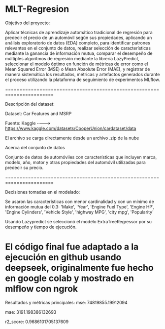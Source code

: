 # MLT-Regresion


Objetivo del proyecto:

Aplicar técnicas de aprendizaje automático tradicional de regresión para predecir el precio de un automóvil según sus propiedades, aplicando un análisis exploratorio de datos (EDA) completo, para identificar patrones relevantes en el conjunto de datos, realizar selección de características mediante la ganancia de información mutua, comparar el desempeño de múltiples algoritmos de regresión mediante la librería LazyPredict, seleccionar el modelo óptimo en función de métricas de error como el Mean Squared Error (MSE) o Mean Absolute Error (MAE), y registrar de manera sistemática los resultados, métricas y artefactos generados durante el proceso utilizando la plataforma de seguimiento de experimentos MLflow.

=======================================================================

Descripción del dataset:

Dataset: Car Features and MSRP

Fuente: Kaggle ----> https://www.kaggle.com/datasets/CooperUnion/cardataset/data

El archivo se carga directamente desde un archivo .zip de la nube

  Acerca del conjunto de datos

Conjunto de datos de automóviles con características que incluyen marca, modelo, año, motor y otras propiedades del automóvil utilizadas para predecir su precio.

=======================================================================

Decisiones tomadas en el modelado:

Se usaron las características con menor cardinalidad y con un mínimo de información mutua del 0.3:  'Make', 'Year', 'Engine Fuel Type', 'Engine HP', 'Engine Cylinders', 'Vehicle Style', 'highway MPG', 'city mpg', 'Popularity'

Usando Lazypredict se seleccionó el modelo ExtraTreeRegressor por su desempeño y tiempo de ejecución.

El código final fue adaptado a la ejecución en github usando deepseek, originalmente fue hecho en google colab y mostrado en mlflow con ngrok
=======================================================================

Resultados y métricas principales:
mse: 74819855.19912094

mae: 3191.198386132693

r2_score: 0.9686101705137609
